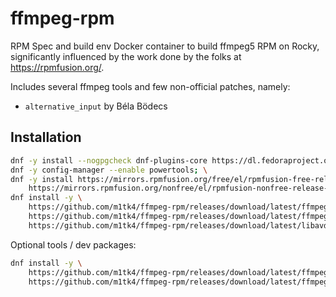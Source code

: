 # ffmpeg-rpm

RPM Spec and build env Docker container to build ffmpeg5 RPM on Rocky, significantly 
influenced by the work done by the folks at https://rpmfusion.org/.

Includes several ffmpeg tools and few non-official patches, namely:

- `alternative_input` by Béla Bödecs

## Installation

```bash
dnf -y install --nogpgcheck dnf-plugins-core https://dl.fedoraproject.org/pub/epel/epel-release-latest-8.noarch.rpm; \
dnf -y config-manager --enable powertools; \
dnf -y install https://mirrors.rpmfusion.org/free/el/rpmfusion-free-release-8.noarch.rpm \
    https://mirrors.rpmfusion.org/nonfree/el/rpmfusion-nonfree-release-8.noarch.rpm;
dnf install -y \
    https://github.com/m1tk4/ffmpeg-rpm/releases/download/latest/ffmpeg-5.0.0.x86_64.rpm \
    https://github.com/m1tk4/ffmpeg-rpm/releases/download/latest/ffmpeg-libs-5.0.0.x86_64.rpm \ 
    https://github.com/m1tk4/ffmpeg-rpm/releases/download/latest/libavdevice-5.0.0.x86_64.rpm 
```

Optional tools / dev packages:
```bash
dnf install -y \
    https://github.com/m1tk4/ffmpeg-rpm/releases/download/latest/ffmpeg-tools-5.0.0.x86_64.rpm \
    https://github.com/m1tk4/ffmpeg-rpm/releases/download/latest/ffmpeg-devel-5.0.0.x86_64.rpm 
```